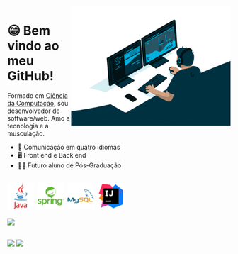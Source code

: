 <img src="dev-Banner.gif" width="360px" align="right">


 
# 😁 Bem vindo ao meu GitHub!
  Formado em [Ciência da Computação](https://www.lasallecollege.com/business-and-technologies-school/dec-computer-science-courses-data-processing), sou desenvolvedor de software/web. Amo a tecnologia e a musculação. 

  

  - 📣 Comunicação em quatro idiomas
  - 🖥 Front end e Back end
  - 👨‍🎓 Futuro aluno de Pós-Graduação

<div style="display: inline_block"><br>
  <img src="https://github.com/devicons/devicon/blob/master/icons/java/java-original-wordmark.svg" title="Java" alt="Java" width="60" height="60"/>&nbsp;
  <img src="https://github.com/devicons/devicon/blob/master/icons/spring/spring-original-wordmark.svg" title="Spring" alt="Spring" width="60" height="60"/>&nbsp;
  <img src="https://github.com/devicons/devicon/blob/master/icons/mysql/mysql-original-wordmark.svg" title="MySql" alt="MySql" width="60" height="60"/>&nbsp;
  <img src="https://github.com/devicons/devicon/blob/master/icons/intellij/intellij-original.svg" title="IntelliJ" alt="IntelliJ" width="60" height="60"/>&nbsp;
</div>
<br> 
<div align="left">
 <a href="https://www.linkedin.com/in/jesusvasquezmedina/" target="_blank"><img src="https://img.shields.io/badge/-LinkedIn-%230077B5?style=for-the-badge&logo=linkedin&logoColor=white" target="_blank"></a> 
</div>

 ##

<div align = "left">
<img height = "300em" src="https://github-readme-stats.vercel.app/api/top-langs/?username=jesusvasquezm&show_icons=true&theme=tokyonight&count_private=true"/>
<img height = "200em" src="https://github-readme-stats.vercel.app/api?username=jesusvasquezm&show_icons=true&show_icons=true&theme=tokyonight&count_private=true"/>
</div>

